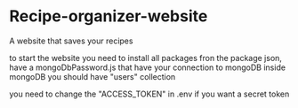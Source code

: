 # Recipe-organizer-website
A website that saves your recipes

to start the website you need to install all packages fron the package json, have a mongoDbPassword.js that have your connection to mongoDB inside mongoDB you should have "users" collection

you need to change the "ACCESS_TOKEN" in .env if you want a secret token